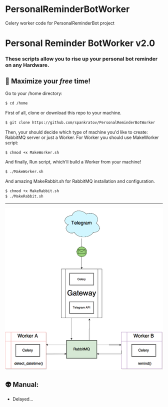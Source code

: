 # PersonalReminderBotWorker
Celery worker code for PersonalReminderBot project
# Personal Reminder BotWorker v2.0
### These scripts allow you to rise up your personal bot reminder on any Hardware.
## :wine_glass: Maximize your *free* time!
Go to your /home directory:
```sh
$ cd /home
```
First of all, clone or download this repo to your machine. 
```sh
$ git clone https://github.com/spankratov/PersonalReminderBotWorker
```
Then, your should decide which type of machine you'd like to create: RabbitMQ server or just a Worker. For Worker you should use MakeWorker script:
```sh
$ chmod +x MakeWorker.sh
```

And finally, Run script, which'll build a Worker from your machine!
```sh
$ ./MakeWorker.sh
```
And amazing MakeRabbit.sh for RabbitMQ installation and configuration.
```sh
$ chmod +x MakeRabbit.sh
$ ./MakeRabbit.sh
```
<hr>

![Scheme](https://github.com/spankratov/PersonalReminderBotWorker/raw/master/Scheme.png)
## :alien: Manual:
* Delayed...

